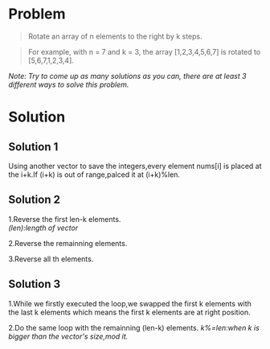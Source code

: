 # Problem  
>Rotate an array of n elements to the right by k steps.  

>For example, with n = 7 and k = 3, the array [1,2,3,4,5,6,7] is rotated to [5,6,7,1,2,3,4].  

*Note:
Try to come up as many solutions as you can, there are at least 3 different ways to solve this problem.* 

# Solution  

## Solution 1  

Using another vector to save the integers,every element nums[i] is placed at the i+k.If (i+k) is out of range,palced it at (i+k)%len.  

## Solution 2  

1.Reverse the first len-k elements.  
  *(len):length of vector*

2.Reverse the remainning elements.  

3.Reverse all th elements.  

## Solution 3

1.While we firstly executed the loop,we swapped the first k elements with the last k elements which means the first k elements are at right position.  

2.Do the same loop with the remainning (len-k) elements.
  *k%=len:when k is bigger than the vector's size,mod it.*

